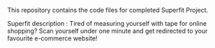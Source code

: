 This repository contains the code files for completed Superfit Project. 




Superfit description : Tired of measuring yourself with tape for online shopping? Scan yourself under one minute and get redirected to your favourite e-commerce website!
